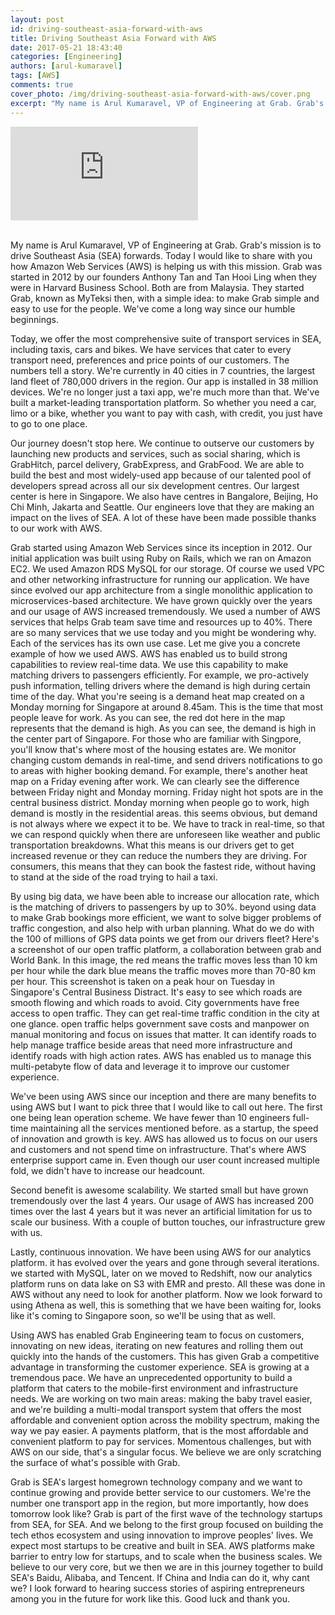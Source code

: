 ```yaml
---
layout: post
id: driving-southeast-asia-forward-with-aws
title: Driving Southeast Asia Forward with AWS
date: 2017-05-21 18:43:40
categories: [Engineering]
authors: [arul-kumaravel]
tags: [AWS]
comments: true
cover_photo: /img/driving-southeast-asia-forward-with-aws/cover.png
excerpt: "My name is Arul Kumaravel, VP of Engineering at Grab. Grab's mission is to drive Southeast Asia (SEA) forwards. Today I would like to share with you how AWS is helping us with this mission."
---
```


<div class="video-container">
  <iframe class="video-frame" src="https://www.youtube.com/embed/qMOpFrzalJE" frameborder="0" allowfullscreen></iframe>
</div>

<br>

My name is Arul Kumaravel, VP of Engineering at Grab. Grab's mission is to drive Southeast Asia (SEA) forwards. Today I would like to share with you how Amazon Web Services (AWS) is helping us with this mission. Grab was started in 2012 by our founders Anthony Tan and Tan Hooi Ling when they were in Harvard Business School. Both are from Malaysia. They started Grab, known as MyTeksi then, with a simple idea: to make Grab simple and easy to use for the people. We've come a long way since our humble beginnings.

Today, we offer the most comprehensive suite of transport services in SEA, including taxis, cars and bikes. We have services that cater to every transport need, preferences and price points of our customers. The numbers tell a story. We're currently in 40 cities in 7 countries, the largest land fleet of 780,000 drivers in the region. Our app is installed in 38 million devices. We're no longer just a taxi app, we're much more than that. We've built a market-leading transportation platform. So whether you need a car, limo or a bike, whether you want to pay with cash, with credit, you just have to go to one place.

Our journey doesn't stop here. We continue to outserve our customers by launching new products and services, such as social sharing, which is GrabHitch, parcel delivery, GrabExpress, and GrabFood. We are able to build the best and most widely-used app because of our talented pool of developers spread across all our six development centres. Our largest center is here in Singapore. We also have centres in Bangalore, Beijing, Ho Chi Minh, Jakarta and Seattle. Our engineers love that they are making an impact on the lives of SEA. A lot of these have been made possible thanks to our work with AWS.

Grab started using Amazon Web Services since its inception in 2012. Our initial application was built using Ruby on Rails, which we ran on Amazon EC2. We used Amazon RDS MySQL for our storage. Of course we used VPC and other networking infrastructure for running our application. We have since evolved our app architecture from a single monolithic application to microservices-based architecture. We have grown quickly over the years and our usage of AWS increased tremendously. We used a number of AWS services that helps Grab team save time and resources up to 40%. There are so many services that we use today and you might be wondering why. Each of the services has its own use case. Let me give you a concrete example of how we used AWS. AWS has enabled us to build strong capabilities to review real-time data. We use this capability to make matching drivers to passengers efficiently. For example, we pro-actively push information, telling drivers where the demand is high during certain time of the day. What you're seeing is a demand heat map created on a Monday morning for Singapore at around 8.45am. This is the time that most people leave for work. As you can see, the red dot here in the map represents that the demand is high. As you can see, the demand is high in the center part of Singapore. For those who are familiar with Singpore, you'll know that's where most of the housing estates are. We monitor changing custom demands in real-time, and send drivers notifications to go to areas with higher booking demand. For example, there's another heat map on a Friday evening after work. We can clearly see the difference between Friday night and Monday morning. Friday night hot spots are in the central business district. Monday morning when people go to work, high demand is mostly in the residential areas. this seems obvious, but demand is not always where we expect it to be. We have to track in real-time, so that we can respond quickly when there are unforeseen like weather and public transportation breakdowns. What this means is our drivers get to get increased revenue or they can reduce the numbers they are driving. For consumers, this means that they can book the fastest ride, without having to stand at the side of the road trying to hail a taxi.

By using big data, we have been able to increase our allocation rate, which is the matching of drivers to passengers by up to 30%. beyond using data to make Grab bookings more efficient, we want to solve bigger problems of traffic congestion, and also help with urban planning. What do we do with the 100 of millions of GPS data points we get from our drivers fleet? Here's a screenshot of our open traffic platform, a collaboration between grab and World Bank. In this image, the red means the traffic moves less than 10 km per hour while the dark blue means the traffic moves more than 70-80 km per hour. This screenshot is taken on a peak hour on Tuesday in Singapore's Central Business Distract. It's easy to see which roads are smooth flowing and which roads to avoid. City governments have free access to open traffic. They can get real-time traffic condition in the city at one glance. open traffic helps government save costs and manpower on manual monitoring and focus  on issues that matter. It can identify roads to help manage traffice beside areas that need more infrastructure and identify roads with high action rates. AWS has enabled us to manage this multi-petabyte flow of data and leverage it to improve our customer experience.

We've been using AWS since our inception and there are many benefits to using AWS but I want to pick three that I would like to call out here. The first one being lean operation scheme. We have fewer than 10 engineers full-time maintaining all the services mentioned before. as a startup, the speed of innovation and growth is key. AWS has allowed us to focus on our users and customers and not spend time on infrastructure. That's where AWS enterprise support came in. Even though our user count increased multiple fold, we didn't have to increase our headcount.

Second benefit is awesome scalability. We started small but have grown tremendously over the last 4 years. Our usage of AWS has increased 200 times over the last 4 years but it was never an artificial limitation for us to scale our business. With a couple of button touches, our infrastructure grew with us.

Lastly, continuous innovation. We have been using AWS for our analytics platform. it has evolved over the years and gone through several iterations. we started with MySQL, later on we moved to Redshift, now our analytics platform runs on data lake on S3 with EMR and presto. All these was done in AWS without any need to look for another platform. Now we look forward to using Athena as well, this is something that we have been waiting for, looks like it's coming to Singapore soon, so we'll be using that as well.

Using AWS has enabled Grab Engineering team to focus on customers, innovating on new ideas, iterating on new features and rolling them out quickly into the hands of the customers. This has given Grab a competitive advantage in transforming the customer experience. SEA is growing at a tremendous pace. We have an unprecedented opportunity to build a platform that caters to the mobile-first environment and infrastructure needs. We are working on two main areas: making the baby travel easier, and we're building a multi-modal transport system that offers the most affordable and convenient option across the mobility spectrum, making the way we pay easier. A payments platform, that is the most affordable and convenient platform to pay for services. Momentous challenges, but with AWS on our side, that's a singular focus. We believe we are only scratching the surface of what's possible with Grab.

Grab is SEA's largest homegrown technology company and we want to continue growing and provide better service to our customers. We're the number one transport app in the region, but more importantly, how does tomorrow look like? Grab is part of the first wave of the technology startups from SEA, for SEA. And we belong to the first group focused on building the tech ethos ecosystem and using innovation to improve peoples' lives. We expect most startups to be creative and built in SEA. AWS platforms make barrier to entry low for startups, and to scale when the business scales. We believe to our very core, but we then we are in this journey together to build SEA's Baidu, Alibaba, and Tencent. If China and India can do it, why cant we? I look forward to hearing success stories of aspiring entrepreneurs among you in the future for work like this. Good luck and thank you.
